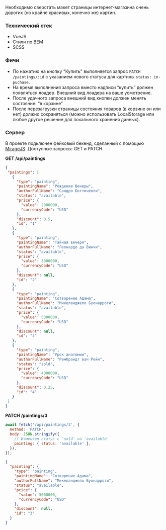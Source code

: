 Необходимо сверстать макет страницы интернет-магазина очень дорогих (но крайне красивых, конечно же) картин.

### Технический стек
- VueJS
- Стили по BEM
- SCSS

### Фичи
- По нажатию на кнопку "Купить" выполняется запрос `PATCH /paintings/:id` с указанием нового статуса для картины `status: in-puchase`.
- На время выполнения запроса вместо надписи “купить” должен появляться лоадер. Внешний вид лоадера на ваше усмотрение.
- После удачного запроса внешний вид кнопки должен менять состояние: “в корзине”
- После перезагрузки страницы состояния товаров (в корзине он или нет) должно сохраняться (можно использовать LocalStorage или любое другое решение для локального хранения данных).

### Сервер

В проекте подключен фейковый бекенд, сделанный с помощью [MirageJS](https://miragejs.com/). Доступные запросы: GET и PATCH.

**GET /api/paintings**

 ```json
{
  "paintings": [
    {
      "type": "painting",
      "paintingName": "Рождение Венеры",
      "authorFullName": "Сандро Боттичелли",
      "status": "available",
      "price": {
        "value": 2000000,
        "currencyCode": "USD"
      },
      "discount": 0.5,
      "id": "1"
    },
    {
      "type": "painting",
      "paintingName": "Тайная вечеря",
      "authorFullName": "Леонардо да Винчи",
      "status": "available",
      "price": {
        "value": 3000000,
        "currencyCode": "USD"
      },
      "discount": null,
      "id": "2"
    },
    {
      "type": "painting",
      "paintingName": "Сотворение Адама",
      "authorFullName": "Микеланджело Буонарроти",
      "status": "available",
      "price": {
        "value": 5000000,
        "currencyCode": "USD"
      },
      "discount": null,
      "id": "3"
    },
    {
      "type": "painting",
      "paintingName": "Урок анатомии",
      "authorFullName": "Рембрандт ван Рейн",
      "status": "sold",
      "price": {
        "value": 4000000,
        "currencyCode": "USD"
      },
      "discount": 0.25,
      "id": "4"
    }
  ]
}
```


**PATCH /paintings/3**
```js
await fetch('/api/paintings/3', { 
  method: 'PATCH', 
  body: JSON.stringify({ 
    // Изменяем статус с 'sold' на 'available'  
    painting: { status: 'available' },
  }),
});
```

```json
{
  "painting": {
    "type": "painting",
    "paintingName": "Сотворение Адама",
    "authorFullName": "Микеланджело Буонарроти",
    "status": "available",
    "price": {
      "value": 5000000,
      "currencyCode": "USD"
    },
    "discount": null,
    "id": "3"
  }
}
```
